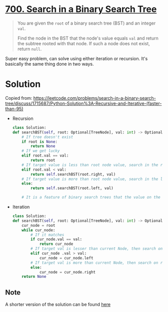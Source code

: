 # [700. Search in a Binary Search Tree](https://leetcode.com/problems/search-in-a-binary-search-tree/)

> You are given the `root` of a binary search tree (BST) and an integer `val`.
>
> Find the node in the BST that the node's value equals `val` and return the subtree rooted with that node. If such a node does not exist, return `null`.

Super easy problem, can solve using either iteration or recursion. It's basically the same thing done in two ways.

# Solution

Copied from: https://leetcode.com/problems/search-in-a-binary-search-tree/discuss/1715687/Python-Solution%3A-Recursive-and-Iterative-(faster-than-95)

- Recursion
    ```python
    class Solution:
    def searchBST(self, root: Optional[TreeNode], val: int) -> Optional[TreeNode]:
        # If tree doesn't exist
        if root is None:
            return None
        # If we get lucky
        elif root.val == val:
            return root
        # If target value is less than root node value, search in the right side
        elif root.val < val:
            return self.searchBST(root.right, val)
        # If target value is more than root node value, search in the left side
        else:
            return self.searchBST(root.left, val)

        # It is a feature of binary search trees that the value on the left is always lesser than the value on the right node
    ```

- Iteration
    ```python
    class Solution:
    def searchBST(self, root: Optional[TreeNode], val: int) -> Optional[TreeNode]:
        cur_node = root
        while cur_node:
            # If it matches
            if cur_node.val == val:
                return cur_node
            # If target val is lesser than current Node, then search on left side
            elif cur_node .val > val:
                cur_node = cur_node.left
            # If target val is more than current Node, then search on right side
            else:
                cur_node = cur_node.right
        return None
    ```
## Note

A shorter version of the solution can be found [here](https://leetcode.com/problems/search-in-a-binary-search-tree/discuss/1578911/Recursive-and-iterative-solution-in-Python)
